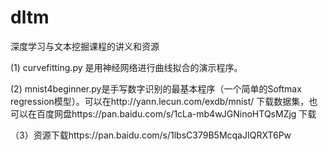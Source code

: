 # dltm
深度学习与文本挖掘课程的讲义和资源

(1) curvefitting.py 是用神经网络进行曲线拟合的演示程序。

(2) mnist4beginner.py是手写数字识别的最基本程序（一个简单的Softmax regression模型）。可以在http://yann.lecun.com/exdb/mnist/ 下载数据集，也可以在百度网盘https://pan.baidu.com/s/1cLa-mb4wJGNinoHTQsMZjg 下载

（3）资源下载https://pan.baidu.com/s/1lbsC379B5McqaJIQRXT6Pw


